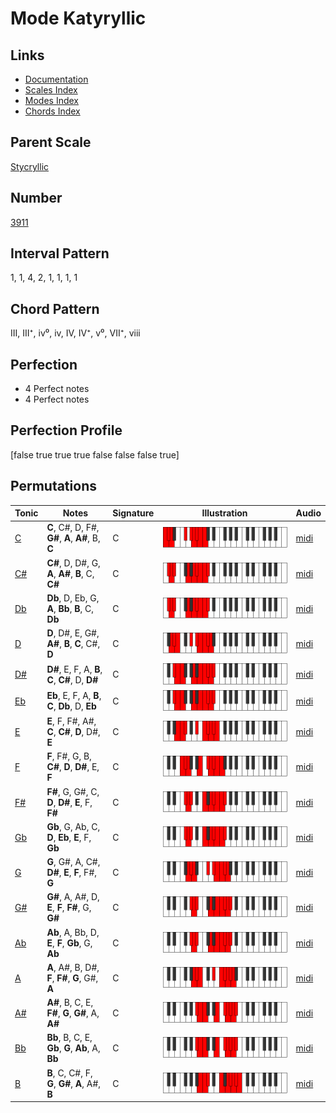 # Mode Katyryllic

## Links

- [Documentation](index.md)
- [Scales Index](Scales.md)
- [Modes Index](Modes.md)
- [Chords Index](Chords.md)

## Parent Scale

[Stycryllic](ScaleStycryllic.md)

## Number

[3911](https://ianring.com/musictheory/scales/3911)

## Interval Pattern

1, 1, 4, 2, 1, 1, 1, 1

## Chord Pattern

III, III⁺, iv⁰, iv, IV, IV⁺, v⁰, VII⁺, viii

## Perfection

- 4 Perfect notes
- 4 Perfect notes

## Perfection Profile

[false true true true false false false true]

## Permutations

| Tonic | Notes | Signature | Illustration | Audio |
|-------|-------|-----------|--------------|-------|
| [C](ModeCNaturalKatyryllic.md) | **C**, C#, D, F#, **G#**, **A**, **A#**, B, **C** | C | ![CNaturalKatyryllic](ModeCNaturalKatyryllic.png) | [midi](https://github.com/edipermadi/music/blob/main/docs/ModeCNaturalKatyryllic.mid?raw=true) |
| [C#](ModeCSharpKatyryllic.md) | **C#**, D, D#, G, **A**, **A#**, **B**, C, **C#** | C | ![CSharpKatyryllic](ModeCSharpKatyryllic.png) | [midi](https://github.com/edipermadi/music/blob/main/docs/ModeCSharpKatyryllic.mid?raw=true) |
| [Db](ModeDFlatKatyryllic.md) | **Db**, D, Eb, G, **A**, **Bb**, **B**, C, **Db** | C | ![DFlatKatyryllic](ModeDFlatKatyryllic.png) | [midi](https://github.com/edipermadi/music/blob/main/docs/ModeDFlatKatyryllic.mid?raw=true) |
| [D](ModeDNaturalKatyryllic.md) | **D**, D#, E, G#, **A#**, **B**, **C**, C#, **D** | C | ![DNaturalKatyryllic](ModeDNaturalKatyryllic.png) | [midi](https://github.com/edipermadi/music/blob/main/docs/ModeDNaturalKatyryllic.mid?raw=true) |
| [D#](ModeDSharpKatyryllic.md) | **D#**, E, F, A, **B**, **C**, **C#**, D, **D#** | C | ![DSharpKatyryllic](ModeDSharpKatyryllic.png) | [midi](https://github.com/edipermadi/music/blob/main/docs/ModeDSharpKatyryllic.mid?raw=true) |
| [Eb](ModeEFlatKatyryllic.md) | **Eb**, E, F, A, **B**, **C**, **Db**, D, **Eb** | C | ![EFlatKatyryllic](ModeEFlatKatyryllic.png) | [midi](https://github.com/edipermadi/music/blob/main/docs/ModeEFlatKatyryllic.mid?raw=true) |
| [E](ModeENaturalKatyryllic.md) | **E**, F, F#, A#, **C**, **C#**, **D**, D#, **E** | C | ![ENaturalKatyryllic](ModeENaturalKatyryllic.png) | [midi](https://github.com/edipermadi/music/blob/main/docs/ModeENaturalKatyryllic.mid?raw=true) |
| [F](ModeFNaturalKatyryllic.md) | **F**, F#, G, B, **C#**, **D**, **D#**, E, **F** | C | ![FNaturalKatyryllic](ModeFNaturalKatyryllic.png) | [midi](https://github.com/edipermadi/music/blob/main/docs/ModeFNaturalKatyryllic.mid?raw=true) |
| [F#](ModeFSharpKatyryllic.md) | **F#**, G, G#, C, **D**, **D#**, **E**, F, **F#** | C | ![FSharpKatyryllic](ModeFSharpKatyryllic.png) | [midi](https://github.com/edipermadi/music/blob/main/docs/ModeFSharpKatyryllic.mid?raw=true) |
| [Gb](ModeGFlatKatyryllic.md) | **Gb**, G, Ab, C, **D**, **Eb**, **E**, F, **Gb** | C | ![GFlatKatyryllic](ModeGFlatKatyryllic.png) | [midi](https://github.com/edipermadi/music/blob/main/docs/ModeGFlatKatyryllic.mid?raw=true) |
| [G](ModeGNaturalKatyryllic.md) | **G**, G#, A, C#, **D#**, **E**, **F**, F#, **G** | C | ![GNaturalKatyryllic](ModeGNaturalKatyryllic.png) | [midi](https://github.com/edipermadi/music/blob/main/docs/ModeGNaturalKatyryllic.mid?raw=true) |
| [G#](ModeGSharpKatyryllic.md) | **G#**, A, A#, D, **E**, **F**, **F#**, G, **G#** | C | ![GSharpKatyryllic](ModeGSharpKatyryllic.png) | [midi](https://github.com/edipermadi/music/blob/main/docs/ModeGSharpKatyryllic.mid?raw=true) |
| [Ab](ModeAFlatKatyryllic.md) | **Ab**, A, Bb, D, **E**, **F**, **Gb**, G, **Ab** | C | ![AFlatKatyryllic](ModeAFlatKatyryllic.png) | [midi](https://github.com/edipermadi/music/blob/main/docs/ModeAFlatKatyryllic.mid?raw=true) |
| [A](ModeANaturalKatyryllic.md) | **A**, A#, B, D#, **F**, **F#**, **G**, G#, **A** | C | ![ANaturalKatyryllic](ModeANaturalKatyryllic.png) | [midi](https://github.com/edipermadi/music/blob/main/docs/ModeANaturalKatyryllic.mid?raw=true) |
| [A#](ModeASharpKatyryllic.md) | **A#**, B, C, E, **F#**, **G**, **G#**, A, **A#** | C | ![ASharpKatyryllic](ModeASharpKatyryllic.png) | [midi](https://github.com/edipermadi/music/blob/main/docs/ModeASharpKatyryllic.mid?raw=true) |
| [Bb](ModeBFlatKatyryllic.md) | **Bb**, B, C, E, **Gb**, **G**, **Ab**, A, **Bb** | C | ![BFlatKatyryllic](ModeBFlatKatyryllic.png) | [midi](https://github.com/edipermadi/music/blob/main/docs/ModeBFlatKatyryllic.mid?raw=true) |
| [B](ModeBNaturalKatyryllic.md) | **B**, C, C#, F, **G**, **G#**, **A**, A#, **B** | C | ![BNaturalKatyryllic](ModeBNaturalKatyryllic.png) | [midi](https://github.com/edipermadi/music/blob/main/docs/ModeBNaturalKatyryllic.mid?raw=true) |
